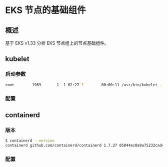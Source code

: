 # EKS 节点的基础组件

## 概述

基于 EKS v1.33 分析 EKS 节点组上的节点基础组件。

## kubelet

### 启动参数

```bash
root        1969       1  1 02:27 ?        00:00:11 /usr/bin/kubelet --config-dir=/etc/kubernetes/kubelet/config.json.d --kubeconfig=/var/lib/kubelet/kubeconfig --image-credential-provider-bin-dir=/etc/eks/image-credential-provider --image-credential-provider-config=/etc/eks/image-credential-provider/config.json --node-ip=172.31.12.75 --cloud-provider=external --hostname-override=ip-172-31-12-75.us-east-2.compute.internal --config=/etc/kubernetes/kubelet/config.json --node-labels=eks.amazonaws.com/nodegroup-image=ami-0d39276e3c888c5e5,eks.amazonaws.com/capacityType=ON_DEMAND,eks.amazonaws.com/nodegroup=test
```
### 配置

<Tabs>
  <TabItem value="1" label="kubelet">
    <FileBlock file="vendor/aws/kubelet.service" showLineNumbers title="/etc/systemd/system/kubelet.service" language="systemd" />
  </TabItem>
  <TabItem value="2" label="environment">
    <FileBlock file="vendor/aws/kubelet.env" showLineNumbers title="/etc/eks/kubelet/environment" language="bash" />
  </TabItem>
  <TabItem value="2" label="kubelet-config">
    <FileBlock file="vendor/aws/kubelet-config.json" showLineNumbers title="/etc/kubernetes/kubelet/config.json" />
  </TabItem>
  <TabItem value="2" label="kubelet-nodeadm-config">
    <FileBlock file="vendor/aws/kubelet-40-nodeadm.conf.json" showLineNumbers title="/etc/kubernetes/kubelet/config.json.d/40-nodeadm.conf" />
  </TabItem>
</Tabs>


## containerd

### 版本

```bash
$ containerd --version
containerd github.com/containerd/containerd 1.7.27 05044ec0a9a75232cad458027ca83437aae3f4da
```

### 配置

<Tabs>
  <TabItem value="1" label="systemd">
    <FileBlock file="vendor/aws/containerd.service" title="/usr/lib/systemd/system/containerd.service" language="systemd" showLineNumbers />
  </TabItem>
  <TabItem value="2" label="containerd">
    <FileBlock file="vendor/aws/containerd-config.toml" title="/etc/containerd/config.toml" showLineNumbers />
  </TabItem>
</Tabs>

